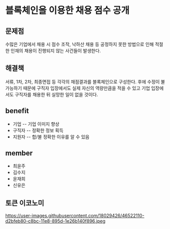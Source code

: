 # 블록체인을 이용한 채용 점수 공개

## 문제점
수많은 기업에서 채용 시 점수 조작, 낙하산 채용 등 공정하지 못한 방법으로 인해 적절한 인재의 채용이 진행되지 않는 사건들이 발생한다.

## 해결책
서류, 1차, 2차, 최종면접 등 각각의 채점결과를 블록체인으로 구성한다.
후에 수정이 불가능하기 때문에 구직자 입장에서도 실제 자신의 역량만큼을 적을 수 있고 기업 입장에서도 구직자를 채용한 뒤 실망한 일이 없을 것이다.

## benefit
- 기업
-- 기업 이미지 향상
- 구직자
-- 정확한 정보 획득
- 지원자
-- 합/불 정확한 이유를 알 수 있음

## member
- 최윤주
- 김수지
- 윤재희
- 신유은

## 토큰 이코노미
https://user-images.githubusercontent.com/18029426/46522110-d2bfeb80-c8bc-11e8-895d-1e26b140f896.jpeg
